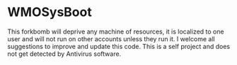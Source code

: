 # WMOSysBoot
This forkbomb will deprive any machine of resources, it is localized to one user and will not run on other accounts unless they run it.
I welcome all suggestions to improve and update this code.
This is a self project and does not get detected by Antivirus software.
